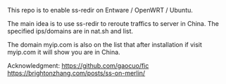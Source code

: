 This repo is to enable ss-redir on Entware / OpenWRT / Ubuntu.

The main idea is to use ss-redir to reroute traffics to server in China.
The specified ips/domains are in nat.sh and list.

The domain myip.com is also on the list that after installation if visit myip.com it will show you are in China.

Acknowledgment:
https://github.com/gaocuo/fic
https://brightonzhang.com/posts/ss-on-merlin/

